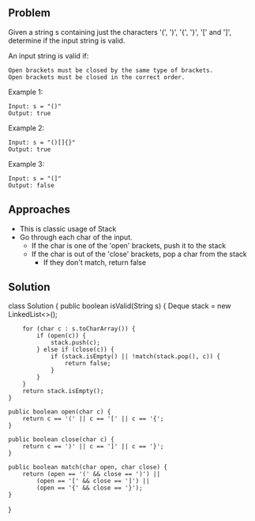## Problem

Given a string s containing just the characters '(', ')', '{', '}', '[' and ']', determine if the input string is valid.

An input string is valid if:

    Open brackets must be closed by the same type of brackets.
    Open brackets must be closed in the correct order. 

Example 1:
```
Input: s = "()"
Output: true
```

Example 2:
```
Input: s = "()[]{}"
Output: true
```

Example 3:
```
Input: s = "(]"
Output: false
```

## Approaches
- This is classic usage of Stack
- Go through each char of the input. 
  - If the char is one of the 'open' brackets, push it to the stack
  - If the char is out of the 'close' brackets, pop a char from the stack
    - If they don't match, return false

## Solution
class Solution {
    public boolean isValid(String s) {
        Deque<Character> stack = new LinkedList<>();

        for (char c : s.toCharArray()) {
            if (open(c)) {
                stack.push(c);
            } else if (close(c)) {
                if (stack.isEmpty() || !match(stack.pop(), c)) {
                    return false;
                }
            }
        }
        return stack.isEmpty();
    }

    public boolean open(char c) {
        return c == '(' || c == '[' || c == '{';
    }

    public boolean close(char c) {
        return c == ')' || c == ']' || c == '}';
    }

    public boolean match(char open, char close) {
        return (open == '(' && close == ')') ||
            (open == '[' && close == ']') ||
            (open == '{' && close == '}');
    }
}